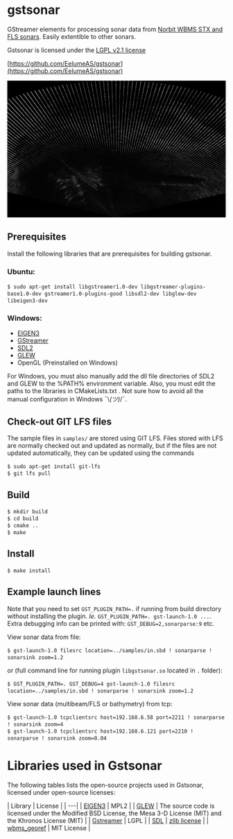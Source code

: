 # gstsonar

GStreamer elements for processing sonar data from [Norbit WBMS STX and FLS sonars](https://norbit.com/subsea/products/).
Easily extentible to other sonars.

Gstsonar is licensed under the [LGPL v2.1 license](LICENSE)

[https://github.com/EelumeAS/gstsonar](https://github.com/EelumeAS/gstsonar)

![sonar image](doc/images/sonarsink-image.png)

## Prerequisites
Install the following libraries that are prerequisites for building gstsonar.

### Ubuntu:

```
$ sudo apt-get install libgstreamer1.0-dev libgstreamer-plugins-base1.0-dev gstreamer1.0-plugins-good libsdl2-dev libglew-dev libeigen3-dev
```

### Windows:

* [EIGEN3](https://eigen.tuxfamily.org/index.php?title=Main_Page)
* [GStreamer](https://gstreamer.freedesktop.org/download/)
* [SDL2](https://buildbot.libsdl.org/sdl-builds/sdl-visualstudio-amd64/)
* [GLEW](https://sourceforge.net/projects/glew/)
* OpenGL (Preinstalled on Windows)

For Windows, you must also manually add the dll file directories of SDL2 and GLEW to the %PATH% environment variable.
Also, you must edit the paths to the libraries in CMakeLists.txt .
Not sure how to avoid all the manual configuration in Windows ¯\\_(ツ)_/¯.

## Check-out GIT LFS files
The sample files in ```samples/``` are stored using GIT LFS. Files stored with LFS are normally checked out and updated as normally, but if
the files are not updated automatically, they can be updated using the commands
```
$ sudo apt-get install git-lfs
$ git lfs pull
```

## Build

```
$ mkdir build
$ cd build
$ cmake ..
$ make
```

## Install
```
$ make install
```


## Example launch lines

Note that you need to set `GST_PLUGIN_PATH=.` if running from build directory without installing the plugin.
_Ie._ `GST_PLUGIN_PATH=. gst-launch-1.0 ...`.
Extra debugging info can be printed with: `GST_DEBUG=2,sonarparse:9` etc.

View sonar data from file:
```
$ gst-launch-1.0 filesrc location=../samples/in.sbd ! sonarparse ! sonarsink zoom=1.2
```
or (full command line for running plugin ```libgstsonar.so``` located in ```.``` folder):
```
$ GST_PLUGIN_PATH=. GST_DEBUG=4 gst-launch-1.0 filesrc location=../samples/in.sbd ! sonarparse ! sonarsink zoom=1.2
```

View sonar data (multibeam/FLS or bathymetry) from tcp:
```
$ gst-launch-1.0 tcpclientsrc host=192.168.6.58 port=2211 ! sonarparse ! sonarsink zoom=4
$ gst-launch-1.0 tcpclientsrc host=192.168.6.121 port=2210 ! sonarparse ! sonarsink zoom=0.04
```

# Libraries used in Gstsonar
The following tables lists the open-source projects used in Gstsonar, licensed under open-source licenses:

| Library | License |
| ---|
| [EIGEN3](https://eigen.tuxfamily.org/index.php?title=Main_Page) | MPL2 |
| [GLEW](https://glew.sourceforge.net/) |  The source code is licensed under the Modified BSD License, the Mesa 3-D License (MIT) and the Khronos License (MIT) |
| [Gstreamer](https://gstreamer.freedesktop.org/) | LGPL |
| [SDL](https://www.libsdl.org/) | [zlib license](https://www.libsdl.org/license.php) |
| [wbms_georef](https://github.com/magnuan/wbms_georef) | MIT License |
